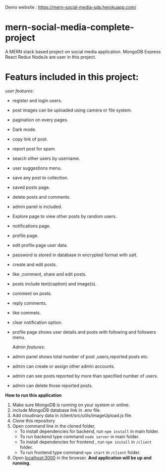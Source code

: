 
Demo website : https://mern-social-media-sdp.herokuapp.com/
# mern-social-media-complete-project
A MERN stack based project on social media application.
MongoDB Express React Redux NodeJs are user in this project.

# Featurs included in this project:

*user features:*
 - register and login users. 
 - post images can be uploaded using camera or file system.
 - pagination on every pages.
 - Dark mode.
 - copy link of post.
 - report post for spam.
 - search other users by username.
 - user suggestions menu. 
 - save any post to collection.
 - saved posts page.
 - delete posts and comments.
 - admin panel is included.
 - Explore page to view other posts by random users.
 - notifications page.
 - profile page.
 - edit profile page user data.
 - password is stored in database in encrypted format with salt.
 - create and edit posts.
 - like ,comment, share and edit posts.
 - posts include text(caption) and image(s).
 - comment on posts.
 - reply comments.
 - like commets.
 - clear notification option.
 - profile page shows user details and posts with following and followers menu.



   *Admin features:*
   

 - admin panel shows total number of post ,users,reported posts etc.
 - admin can create or assign other admin accounts.
 - admin can see posts reported by more than specified number of users.
 - admin can delete those reported posts.


**How to run this application**
1.  Make sure MongoDB is running on your system or online.
2. include MongoDB database link in .env file.
3. Add cloudinary data in /client/src/utils/imageUpload.js file.
4. Clone this repository
5. Open command line in the cloned folder,
    - To install dependencies for backend, run  `npm install` in main folder.
    - To run backend type command `node server` in main folder.
    - To install dependencies for frontend , run  `npm install` in `/client` folder.
    - To run frontend type command `npm start` in `/client` folder.
6.  Open  [localhost:3000](http://localhost:3000/)  in the browser.
 **And application will be up and running.**


